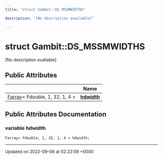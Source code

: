 ```yaml
---
title: "struct Gambit::DS_MSSMWIDTHS"

description: "[No description available]"

---
```


# struct Gambit::DS_MSSMWIDTHS



[No description available]

## Public Attributes

|                | Name           |
| -------------- | -------------- |
| [Farray](/documentation/code/classes/classgambit_1_1farray/)< Fdouble, 1, 32, 1, 4 > | **[hdwidth](/documentation/code/classes/structgambit_1_1ds__mssmwidths/#variable-hdwidth)**  |

## Public Attributes Documentation

### variable hdwidth

```
Farray< Fdouble, 1, 32, 1, 4 > hdwidth;
```


-------------------------------

Updated on 2022-09-08 at 02:22:59 +0000